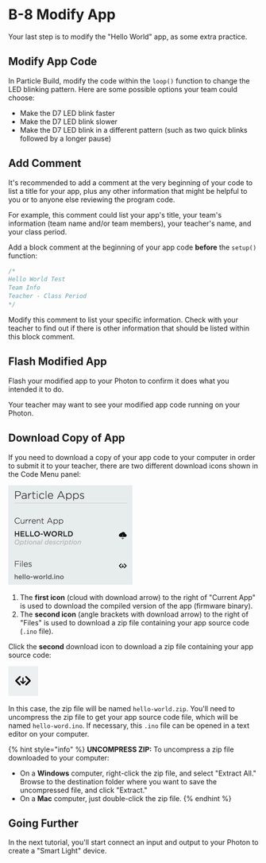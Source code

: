 # B-8 Modify App

Your last step is to modify the "Hello World" app, as some extra practice.

## Modify App Code

In Particle Build, modify the code within the `loop()` function to change the LED blinking pattern. Here are some possible options your team could choose:

* Make the D7 LED blink faster
* Make the D7 LED blink slower
* Make the D7 LED blink in a different pattern \(such as two quick blinks followed by a longer pause\)

## Add Comment

It's recommended to add a comment at the very beginning of your code to list a title for your app, plus any other information that might be helpful to you or to anyone else reviewing the program code.

For example, this comment could list your app's title, your team's information \(team name and/or team members\), your teacher's name, and your class period. 

Add a block comment at the beginning of your app code **before** the `setup()` function:

```cpp
/*
Hello World Test
Team Info
Teacher - Class Period
*/
```

Modify this comment to list your specific information. Check with your teacher to find out if there is other information that should be listed within this block comment.

## Flash Modified App

Flash your modified app to your Photon to confirm it does what you intended it to do.

Your teacher may want to see your modified app code running on your Photon.

## Download Copy of App

If you need to download a copy of your app code to your computer in order to submit it to your teacher, there are two different download icons shown in the Code Menu panel:

![](../../.gitbook/assets/pb-download-files.png)

1. The **first icon** \(cloud with download arrow\) to the right of "Current App" is used to download the compiled version of the app \(firmware binary\).
2. The **second icon** \(angle brackets with download arrow\) to the right of "Files" is used to download a zip file containing your app source code \(`.ino` file\).

Click the **second** download icon to download a zip file containing your app source code:

![Download Icon](../../.gitbook/assets/pb-download-icon.png)

In this case, the zip file will be named `hello-world.zip`. You'll need to uncompress the zip file to get your app source code file, which will be named `hello-word.ino`. If necessary, this `.ino` file can be opened in a text editor on your computer.

{% hint style="info" %}
**UNCOMPRESS ZIP:**  To uncompress a zip file downloaded to your computer:

* On a **Windows** computer, right-click the zip file, and select "Extract All." Browse to the destination folder where you want to save the uncompressed file, and click "Extract."
* On a **Mac** computer, just double-click the zip file.
{% endhint %}

## Going Further <a id="going-further"></a>

In the next tutorial, you'll start connect an input and output to your Photon to create a "Smart Light" device.

